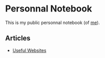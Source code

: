 # Personnal Notebook
This is my public personnal notebook (of [me](https://www.linkedin.com/in/bdelorme/)).

## Articles
* [Useful Websites](https://github.com/benoitdelorme/personal-notebook/blob/master/001-useful-websites.md)
